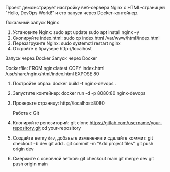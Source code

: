 Проект демонстрирует настройку веб-сервера Nginx с HTML-страницей "Hello, DevOps World!" и его запуск через Docker-контейнер.

   Локальный запуск Nginx

1. Установите Nginx:
   sudo apt update
   sudo apt install nginx -y
2. Скопируйте index.html:
   sudo cp index.html /var/www/html/index.html
3. Перезагрузите Nginx:
   sudo systemctl restart nginx
4. Откройте в браузере
   http://localhost

Запуск через Docker Запуск через Docker

Dockerfile:
FROM nginx:latest
COPY index.html /usr/share/nginx/html/index.html
EXPOSE 80

1. Постройте образ:
   docker build -t nginx-devops .
2. Запустите контейнер:
   docker run -d -p 8080:80 nginx-devops
3. Проверьте страницу:
   http://localhost:8080

   Работа с Git

1. Клонируйте репозиторий:
   git clone https://gitlab.com/username/your-repository.git
   cd your-repository
 2. Создайте ветку `dev`, добавьте изменения и сделайте коммит:
   git checkout -b dev
   git add .
   git commit -m "Add project files"
   git push origin dev
3. Смержите с основной веткой:
   git checkout main
   git merge dev
   git push origin main


